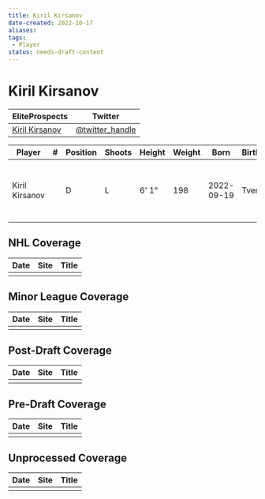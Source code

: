 ```yaml
---
title: Kiril Kirsanov
date-created: 2022-10-17
aliases: 
tags:
 - Player
status: needs-draft-content
---
```


# Kiril Kirsanov

| EliteProspects                                                                 | Twitter                                 |
| ------------------------------------------------------------------------------ | --------------------------------------- |
| [Kiril Kirsanov](https://www.eliteprospects.com/player/542519/kirill-kirsanov) | [@twitter_handle](https://twitter.com/) |

| Player         | \#  | Position | Shoots | Height | Weight | Born       | Birthplace | Draft |
| -------------- | --- | -------- | ------ | ------ | ------ | ---------- | ---------- | ----- |
| Kiril Kirsanov |     | D        | L      | 6' 1"  | 198    | 2022-09-19 | Tver, RUS  | LAK 3rd Rd 2021 84 overall       |



## NHL  Coverage
| Date | Site | Title |
| ---- | ---- | ----- |
|      |      |       |



## Minor League Coverage
| Date | Site | Title |
| ---- | ---- | ----- |
|      |      |       |



## Post-Draft Coverage
| Date | Site | Title |
| ---- | ---- | ----- |
|      |      |       |



## Pre-Draft Coverage
| Date | Site | Title |
| ---- | ---- | ----- |
|      |      |       |


## Unprocessed Coverage
| Date | Site | Title |
| ---- | ---- | ----- |
|      |      |       |
